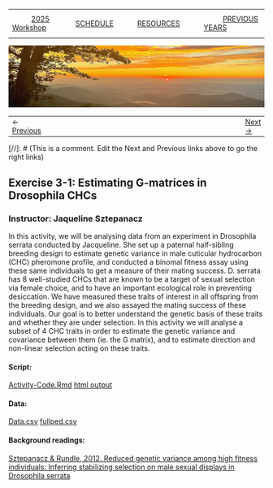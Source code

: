 
|        |        |        |    |
|--------|---------------------------------------------|--------------------|------------------------------------------|
| &nbsp;&nbsp;&nbsp;&nbsp;&nbsp;&nbsp;&nbsp;&nbsp;&nbsp; [2025 Workshop](/index.html) &nbsp;&nbsp;&nbsp;&nbsp;&nbsp;&nbsp;&nbsp;&nbsp;&nbsp; | &nbsp;&nbsp;&nbsp;&nbsp;&nbsp;&nbsp;&nbsp;&nbsp;&nbsp;&nbsp;&nbsp;&nbsp; [SCHEDULE](/2025/schedule.html) &nbsp;&nbsp;&nbsp;&nbsp;&nbsp;&nbsp;&nbsp;&nbsp;&nbsp; | &nbsp;&nbsp;&nbsp;&nbsp;&nbsp;&nbsp;&nbsp;&nbsp;&nbsp;&nbsp;&nbsp;&nbsp; [RESOURCES](/2025/resources.html) &nbsp;&nbsp;&nbsp;&nbsp;&nbsp;&nbsp;&nbsp;&nbsp;&nbsp; | &nbsp;&nbsp;&nbsp;&nbsp;&nbsp;&nbsp;&nbsp;&nbsp;&nbsp; [PREVIOUS YEARS](2025/previous.html) &nbsp;&nbsp;&nbsp;&nbsp;&nbsp;&nbsp; |


<div align="left">
<img src="../media/SWVirginiaMtns.jpg" alt="[Southwest Virginia Mountains]">
</div>


<table><tr><td>&larr; <a href="/2025/lecture2-4.html">Previous</a></td><td width="772">&nbsp;</td><td> <a href="/2025/lecture3-1.html">Next &rarr;</a></td></tr></table>
[//]: # (This is a comment. Edit the Next and Previous links above to go the right links)  

## Exercise 3-1: Estimating G-matrices in Drosophila CHCs ##

### Instructor: Jaqueline Sztepanacz ###
  
In this activity, we will be analysing data from an experiment in Drosophila 
serrata conducted by Jacqueline. She set up a paternal half-sibling breeding 
design to estimate genetic variance in male cuticular hydrocarbon (CHC) 
pheromone profile, and conducted a binomal fitness assay using these same 
individuals to get a measure of their mating success. D. serrata has 8 
well-studied CHCs that are known to be a target of sexual selection via 
female choice, and to have an important ecological role in preventing 
desiccation. We have measured these traits of interest in all offspring 
from the breeding design, and we also assayed the mating success of these 
individuals. Our goal is to better understand the genetic basis of these 
traits and whether they are under selection. In this activity we will analyse 
a subset of 4 CHC traits in order to estimate the genetic variance and 
covariance between them (ie. the G matrix), and to estimate direction and 
non-linear selection acting on these traits.

#### Script: ####
[Activity-Code.Rmd](/2025/exercise3-1/Activity-Code.Rmd)
[html output](/2025/exercise3-1/Activity-Code.html)
  
#### Data: ####
[Data.csv](/2025/exercise3-1/Data.csv)
[fullped.csv](/2025/exercise3-1/fullped.csv)

#### Background readings:  ####
[Sztepanacz & Rundle, 2012. Reduced genetic variance among high fitness individuals: Inferring stabilizing selection on male sexual displays in Drosophila serrata](/papers/SztepanaczRundle2012ReducedGeneticVarianceAmongHighFitnessIndividuals.pdf)


  
